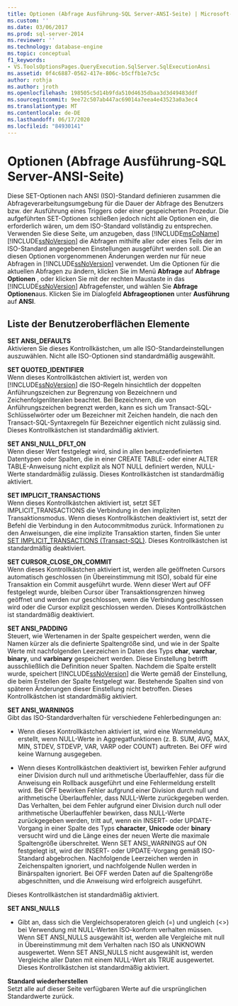 ```yaml
---
title: Optionen (Abfrage Ausführung-SQL Server-ANSI-Seite) | Microsoft-Dokumentation
ms.custom: ''
ms.date: 03/06/2017
ms.prod: sql-server-2014
ms.reviewer: ''
ms.technology: database-engine
ms.topic: conceptual
f1_keywords:
- VS.ToolsOptionsPages.QueryExecution.SqlServer.SqlExecutionAnsi
ms.assetid: 0f4c6887-0562-417e-806c-b5cffb1e7c5c
author: rothja
ms.author: jroth
ms.openlocfilehash: 198505c5d14b9fda510d4635dbaa3d3d49483ddf
ms.sourcegitcommit: 9ee72c507ab447ac69014a7eea4e43523a0a3ec4
ms.translationtype: MT
ms.contentlocale: de-DE
ms.lasthandoff: 06/17/2020
ms.locfileid: "84930141"
---
```

# <a name="options-query-execution-sql-server-ansi-page"></a>Optionen (Abfrage Ausführung-SQL Server-ANSI-Seite)
  Diese SET-Optionen nach ANSI (ISO)-Standard definieren zusammen die Abfrageverarbeitungsumgebung für die Dauer der Abfrage des Benutzers bzw. der Ausführung eines Triggers oder einer gespeicherten Prozedur. Die aufgeführten SET-Optionen schließen jedoch nicht alle Optionen ein, die erforderlich wären, um dem ISO-Standard vollständig zu entsprechen. Verwenden Sie diese Seite, um anzugeben, dass [!INCLUDE[msCoName](../includes/msconame-md.md)] [!INCLUDE[ssNoVersion](../includes/ssnoversion-md.md)] die Abfragen mithilfe aller oder eines Teils der im ISO-Standard angegebenen Einstellungen ausgeführt werden soll. Die an diesen Optionen vorgenommenen Änderungen werden nur für neue Abfragen in [!INCLUDE[ssNoVersion](../includes/ssnoversion-md.md)] verwendet. Um die Optionen für die aktuellen Abfragen zu ändern, klicken Sie im Menü **Abfrage** auf **Abfrage Optionen** , oder klicken Sie mit der rechten Maustaste in das [!INCLUDE[ssNoVersion](../includes/ssnoversion-md.md)] Abfragefenster, und wählen Sie **Abfrage Optionen**aus. Klicken Sie im Dialogfeld **Abfrageoptionen** unter **Ausführung** auf **ANSI**.  
  
## <a name="ui-element-list"></a>Liste der Benutzeroberflächen Elemente  
 **SET ANSI_DEFAULTS**  
 Aktivieren Sie dieses Kontrollkästchen, um alle ISO-Standardeinstellungen auszuwählen. Nicht alle ISO-Optionen sind standardmäßig ausgewählt.  
  
 **SET QUOTED_IDENTIFIER**  
 Wenn dieses Kontrollkästchen aktiviert ist, werden von [!INCLUDE[ssNoVersion](../includes/ssnoversion-md.md)] die ISO-Regeln hinsichtlich der doppelten Anführungszeichen zur Begrenzung von Bezeichnern und Zeichenfolgenliteralen beachtet. Bei Bezeichnern, die von Anführungszeichen begrenzt werden, kann es sich um Transact-SQL-Schlüsselwörter oder um Bezeichner mit Zeichen handeln, die nach den Transact-SQL-Syntaxregeln für Bezeichner eigentlich nicht zulässig sind. Dieses Kontrollkästchen ist standardmäßig aktiviert.  
  
 **SET ANSI_NULL_DFLT_ON**  
 Wenn dieser Wert festgelegt wird, sind in allen benutzerdefinierten Datentypen oder Spalten, die in einer CREATE TABLE- oder einer ALTER TABLE-Anweisung nicht explizit als NOT NULL definiert werden, NULL-Werte standardmäßig zulässig. Dieses Kontrollkästchen ist standardmäßig aktiviert.  
  
 **SET IMPLICIT_TRANSACTIONS**  
 Wenn dieses Kontrollkästchen aktiviert ist, setzt SET IMPLICIT_TRANSACTIONS die Verbindung in den impliziten Transaktionsmodus. Wenn dieses Kontrollkästchen deaktiviert ist, setzt der Befehl die Verbindung in den Autocommitmodus zurück. Informationen zu den Anweisungen, die eine implizite Transaktion starten, finden Sie unter [SET IMPLICIT_TRANSACTIONS &#40;Transact-SQL&#41;](/sql/t-sql/statements/set-implicit-transactions-transact-sql). Dieses Kontrollkästchen ist standardmäßig deaktiviert.  
  
 **SET CURSOR_CLOSE_ON_COMMIT**  
 Wenn dieses Kontrollkästchen aktiviert ist, werden alle geöffneten Cursors automatisch geschlossen (in Übereinstimmung mit ISO), sobald für eine Transaktion ein Commit ausgeführt wurde. Wenn dieser Wert auf OFF festgelegt wurde, bleiben Cursor über Transaktionsgrenzen hinweg geöffnet und werden nur geschlossen, wenn die Verbindung geschlossen wird oder die Cursor explizit geschlossen werden. Dieses Kontrollkästchen ist standardmäßig deaktiviert.  
  
 **SET ANSI_PADDING**  
 Steuert, wie Wertenamen in der Spalte gespeichert werden, wenn die Namen kürzer als die definierte Spaltengröße sind, und wie in der Spalte Werte mit nachfolgenden Leerzeichen in Daten des Typs **char**, **varchar**, **binary**, und **varbinary** gespeichert werden. Diese Einstellung betrifft ausschließlich die Definition neuer Spalten. Nachdem die Spalte erstellt wurde, speichert [!INCLUDE[ssNoVersion](../includes/ssnoversion-md.md)] die Werte gemäß der Einstellung, die beim Erstellen der Spalte festgelegt war. Bestehende Spalten sind von späteren Änderungen dieser Einstellung nicht betroffen. Dieses Kontrollkästchen ist standardmäßig aktiviert.  
  
 **SET ANSI_WARNINGS**  
 Gibt das ISO-Standardverhalten für verschiedene Fehlerbedingungen an:  
  
-   Wenn dieses Kontrollkästchen aktiviert ist, wird eine Warnmeldung erstellt, wenn NULL-Werte in Aggregatfunktionen (z. B. SUM, AVG, MAX, MIN, STDEV, STDEVP, VAR, VARP oder COUNT) auftreten. Bei OFF wird keine Warnung ausgegeben.  
  
-   Wenn dieses Kontrollkästchen deaktiviert ist, bewirken Fehler aufgrund einer Division durch null und arithmetische Überlauffehler, dass für die Anweisung ein Rollback ausgeführt und eine Fehlermeldung erstellt wird. Bei OFF bewirken Fehler aufgrund einer Division durch null und arithmetische Überlauffehler, dass NULL-Werte zurückgegeben werden. Das Verhalten, bei dem Fehler aufgrund einer Division durch null oder arithmetische Überlauffehler bewirken, dass NULL-Werte zurückgegeben werden, tritt auf, wenn ein INSERT- oder UPDATE-Vorgang in einer Spalte des Typs **character**, **Unicode** oder **binary** versucht wird und die Länge eines der neuen Werte die maximale Spaltengröße überschreitet. Wenn SET ANSI_WARNINGS auf ON festgelegt ist, wird der INSERT- oder UPDATE-Vorgang gemäß ISO-Standard abgebrochen. Nachfolgende Leerzeichen werden in Zeichenspalten ignoriert, und nachfolgende Nullen werden in Binärspalten ignoriert. Bei OFF werden Daten auf die Spaltengröße abgeschnitten, und die Anweisung wird erfolgreich ausgeführt.  
  
 Dieses Kontrollkästchen ist standardmäßig aktiviert.  
  
 **SET ANSI_NULLS**  
 -   Gibt an, dass sich die Vergleichsoperatoren gleich (=) und ungleich (<>) bei Verwendung mit NULL-Werten ISO-konform verhalten müssen. Wenn SET ANSI_NULLS ausgewählt ist, werden alle Vergleiche mit null in Übereinstimmung mit dem Verhalten nach ISO als UNKNOWN ausgewertet. Wenn SET ANSI_NULLS nicht ausgewählt ist, werden Vergleiche aller Daten mit einem NULL-Wert als TRUE ausgewertet. Dieses Kontrollkästchen ist standardmäßig aktiviert.  
  
 **Standard wiederherstellen**  
 Setzt alle auf dieser Seite verfügbaren Werte auf die ursprünglichen Standardwerte zurück.  
  
  
